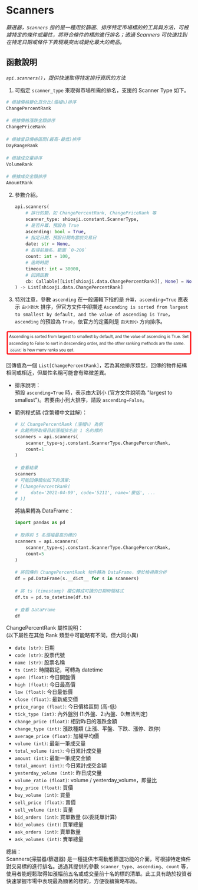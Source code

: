 # Scanners

_篩選器，`Scanners` 指的是一種用於篩選、排序特定市場標的的工具與方法，可根據特定的條件或屬性，將符合條件的標的進行排名；透過 Scanners 可快速找到在特定日期或條件下表現最突出或變化最大的商品。_

## 函數說明

_`api.scanners()`，提供快速取得特定排行資訊的方法_

1. 可指定 `scanner_type` 來取得市場所需的排名，支援的 Scanner Type 如下。

```bash
# 根據價格變化百分比(漲幅%)排序
ChangePercentRank  

# 根據價格漲跌金額排序
ChangePriceRank  

# 根據當日價格區間(最高-最低)排序
DayRangeRank

# 根據成交量排序
VolumeRank

# 根據成交金額排序
AmountRank
```

2. 參數介紹。

    ```python
    api.scanners(
        # 排行的類，如 ChangePercentRank, ChangePriceRank 等
        scanner_type: shioaji.constant.ScannerType, 
        # 是否升冪，預設為 True
        ascending: bool = True,
        # 指定日期，預設日期為當前交易日
        date: str = None,
        # 取得前幾名，範圍 `0~200`
        count: int = 100,
        # 逾時時間
        timeout: int = 30000,
        # 回調函數
        cb: Callable[[List[shioaji.data.ChangePercentRank]], None] = None,
    ) -> List[shioaji.data.ChangePercentRank]
    ```

3. 特別注意，參數 `ascending` 在一般邏輯下指的是 `升冪`，`ascending=True` 應表示 `由小到大` 排序，但官方文件中卻描述 `Ascending is sorted from largest to smallest by default, and the value of ascending is True`，`ascending` 的預設為 `True`，依官方的定義則是 `由大到小` 方向排序。

![](images/img_93.png)

  回傳值為一個 `List[ChangePercentRank]`，若為其他排序類型，回傳的物件結構相同或相近，但屬性名稱可能會有略微差異。

- 排序說明：  
  預設 `ascending=True` 時，表示由大到小 (官方文件說明為 "largest to smallest")。若要由小到大排序，請設 `ascending=False`。

- 範例程式碼 (含繁體中文註解)：

  ```python
  # 以 ChangePercentRank (漲幅%) 為例
  # 此範例將取得目前漲幅排名前 1 名的標的
  scanners = api.scanners(
      scanner_type=sj.constant.ScannerType.ChangePercentRank,
      count=1
  )

  # 查看結果
  scanners
  # 可能回傳類似如下的清單:
  # [ChangePercentRank(
  #     date='2021-04-09', code='5211', name='蒙恬', ... 
  # )]
  ```

  將結果轉為 DataFrame：  
  ```python
  import pandas as pd

  # 取得前 5 名漲幅最高的標的
  scanners = api.scanners(
      scanner_type=sj.constant.ScannerType.ChangePercentRank, 
      count=5
  )

  # 將回傳的 ChangePercentRank 物件轉為 DataFrame，便於檢視與分析
  df = pd.DataFrame(s.__dict__ for s in scanners)

  # 將 ts (timestamp) 欄位轉成可讀的日期時間格式
  df.ts = pd.to_datetime(df.ts)

  # 查看 DataFrame
  df
  ```



ChangePercentRank 屬性說明：  
(以下屬性在其他 Rank 類型中可能略有不同，但大同小異)

- `date (str)`: 日期
- `code (str)`: 股票代號
- `name (str)`: 股票名稱
- `ts (int)`: 時間戳記，可轉為 datetime
- `open (float)`: 今日開盤價
- `high (float)`: 今日最高價
- `low (float)`: 今日最低價
- `close (float)`: 最新成交價
- `price_range (float)`: 今日價格區間 (高-低)
- `tick_type (int)`: 內外盤別 (1:外盤、2:內盤、0:無法判定)
- `change_price (float)`: 相對昨日的漲跌金額
- `change_type (int)`: 漲跌種類 (上漲、平盤、下跌、漲停、跌停)
- `average_price (float)`: 加權平均價
- `volume (int)`: 最新一筆成交量
- `total_volume (int)`: 今日累計成交量
- `amount (int)`: 最新一筆成交金額
- `total_amount (int)`: 今日累計成交金額
- `yesterday_volume (int)`: 昨日成交量
- `volume_ratio (float)`: volume / yesterday_volume，即量比
- `buy_price (float)`: 買價
- `buy_volume (int)`: 買量
- `sell_price (float)`: 賣價
- `sell_volume (int)`: 賣量
- `bid_orders (int)`: 買單數量 (以委託單計算)
- `bid_volumes (int)`: 買單總量
- `ask_orders (int)`: 賣單數量
- `ask_volumes (int)`: 賣單總量



總結：  
Scanners(掃描器/篩選器) 是一種提供市場動態篩選功能的介面，可根據特定條件對交易標的進行排名。透過其提供的參數 `scanner_type`、`ascending`、`count` 等，使用者能輕鬆取得如漲幅前五名或成交量前十名的標的清單。此工具有助於投資者快速掌握市場中表現最為顯著的標的，方便後續策略布局。